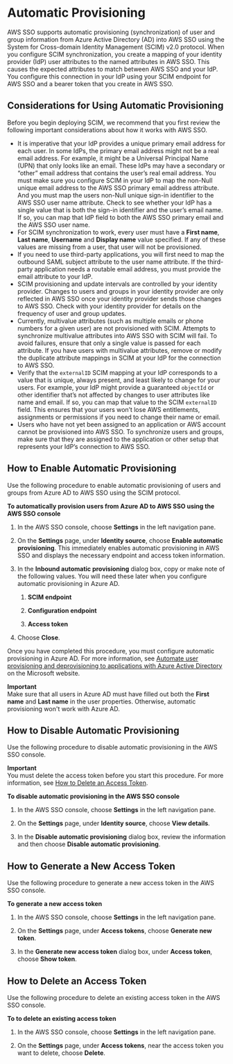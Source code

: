 # Automatic Provisioning<a name="provision-automatically"></a>

AWS SSO supports automatic provisioning \(synchronization\) of user and group information from Azure Active Directory \(AD\) into AWS SSO using the System for Cross\-domain Identity Management \(SCIM\) v2\.0 protocol\. When you configure SCIM synchronization, you create a mapping of your identity provider \(IdP\) user attributes to the named attributes in AWS SSO\. This causes the expected attributes to match between AWS SSO and your IdP\. You configure this connection in your IdP using your SCIM endpoint for AWS SSO and a bearer token that you create in AWS SSO\.

## Considerations for Using Automatic Provisioning<a name="auto-provisioning-considerations"></a>

Before you begin deploying SCIM, we recommend that you first review the following important considerations about how it works with AWS SSO\.
+ It is imperative that your IdP provides a unique primary email address for each user\. In some IdPs, the primary email address might not be a real email address\. For example, it might be a Universal Principal Name \(UPN\) that only looks like an email\. These IdPs may have a secondary or “other” email address that contains the user’s real email address\. You must make sure you configure SCIM in your IdP to map the non\-Null unique email address to the AWS SSO primary email address attribute\. And you must map the users non\-Null unique sign\-in identifier to the AWS SSO user name attribute\. Check to see whether your IdP has a single value that is both the sign\-in identifier and the user’s email name\. If so, you can map that IdP field to both the AWS SSO primary email and the AWS SSO user name\.
+ For SCIM synchronization to work, every user must have a **First name**, **Last name**, **Username** and **Display name** value specified\. If any of these values are missing from a user, that user will not be provisioned\.
+ If you need to use third\-party applications, you will first need to map the outbound SAML subject attribute to the user name attribute\. If the third\-party application needs a routable email address, you must provide the email attribute to your IdP\.
+ SCIM provisioning and update intervals are controlled by your identity provider\. Changes to users and groups in your identity provider are only reflected in AWS SSO once your identity provider sends those changes to AWS SSO\. Check with your identity provider for details on the frequency of user and group updates\.
+ Currently, multivalue attributes \(such as multiple emails or phone numbers for a given user\) are not provisioned with SCIM\. Attempts to synchronize multivalue attributes into AWS SSO with SCIM will fail\. To avoid failures, ensure that only a single value is passed for each attribute\. If you have users with multivalue attributes, remove or modify the duplicate attribute mappings in SCIM at your IdP for the connection to AWS SSO\.
+ Verify that the `externalID` SCIM mapping at your IdP corresponds to a value that is unique, always present, and least likely to change for your users\. For example, your IdP might provide a guaranteed `objectId` or other identifier that’s not affected by changes to user attributes like name and email\. If so, you can map that value to the SCIM `externalID` field\. This ensures that your users won’t lose AWS entitlements, assignments or permissions if you need to change their name or email\.
+ Users who have not yet been assigned to an application or AWS account cannot be provisioned into AWS SSO\. To synchronize users and groups, make sure that they are assigned to the application or other setup that represents your IdP’s connection to AWS SSO\.

## How to Enable Automatic Provisioning<a name="how-to-with-scim"></a>

Use the following procedure to enable automatic provisioning of users and groups from Azure AD to AWS SSO using the SCIM protocol\.

**To automatically provision users from Azure AD to AWS SSO using the AWS SSO console**

1. In the AWS SSO console, choose **Settings** in the left navigation pane\.

1. On the **Settings** page, under **Identity source**, choose **Enable automatic provisioning**\. This immediately enables automatic provisioning in AWS SSO and displays the necessary endpoint and access token information\.

1. In the **Inbound automatic provisioning** dialog box, copy or make note of the following values\. You will need these later when you configure automatic provisioning in Azure AD\.

   1. **SCIM endpoint**

   1. **Configuration endpoint**

   1. **Access token**

1. Choose **Close**\.

Once you have completed this procedure, you must configure automatic provisioning in Azure AD\. For more information, see [Automate user provisioning and deprovisioning to applications with Azure Active Directory](https://docs.microsoft.com/en-us/azure/active-directory/manage-apps/user-provisioning) on the Microsoft website\.

**Important**  
Make sure that all users in Azure AD must have filled out both the **First name** and **Last name** in the user properties\. Otherwise, automatic provisioning won't work with Azure AD\.

## How to Disable Automatic Provisioning<a name="disable-provisioning"></a>

Use the following procedure to disable automatic provisioning in the AWS SSO console\.

**Important**  
You must delete the access token before you start this procedure\. For more information, see [How to Delete an Access Token](#delete-token)\.

**To disable automatic provisioning in the AWS SSO console**

1. In the AWS SSO console, choose **Settings** in the left navigation pane\.

1. On the **Settings** page, under **Identity source**, choose **View details**\.

1. In the **Disable automatic provisioning** dialog box, review the information and then choose **Disable automatic provisioning**\.

## How to Generate a New Access Token<a name="generate-token"></a>

Use the following procedure to generate a new access token in the AWS SSO console\.

**To generate a new access token**

1. In the AWS SSO console, choose **Settings** in the left navigation pane\.

1. On the **Settings** page, under **Access tokens**, choose **Generate new token**\.

1. In the **Generate new access token** dialog box, under **Access token**, choose **Show token**\.

## How to Delete an Access Token<a name="delete-token"></a>

Use the following procedure to delete an existing access token in the AWS SSO console\.

**To to delete an existing access token**

1. In the AWS SSO console, choose **Settings** in the left navigation pane\.

1. On the **Settings** page, under **Access tokens**, near the access token you want to delete, choose **Delete**\.